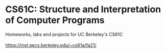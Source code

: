 # CS61C: Structure and Interpretation of Computer Programs
Homeworks, labs and projects for UC Berkeley's CS61C
<br></br>
https://inst.eecs.berkeley.edu/~cs61a/fa21/
